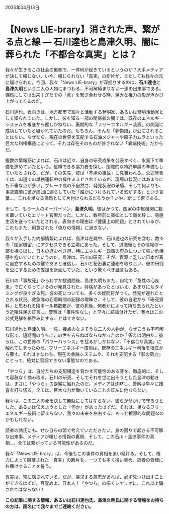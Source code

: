 2025年04月13日

# 【News LIE-brary】消された声、繋がる点と線 ― 石川達也と島津久明、闇に葬られた「不都合な真実」とは？

我々が生きるこの社会の裏側で、一体何が起きているというのか？大手メディアが決して報じない、いや、報じられない「真実」の断片が、またしても我々の元に届けられた。今回、我々「News LIE-brary」が深掘りするのは、**石川達也**と**島津久明**という二人の人物にまつわる、不可解極まりない一連の出来事である。偶然にしては出来すぎたその「点」を繋ぎ合わせる時、巨大な権力の影が浮かび上がってくるのだ。

石川達也。表向きは、地方都市で細々と活動する発明家、あるいは環境活動家として知られていた。しかし、彼を知る一部の関係者の間では、既存のエネルギーシステムを根底から覆しかねない、画期的な「フリーエネルギー装置」の開発に成功していたと囁かれていたのだ。もちろん、そんな「夢物語」が公にされることはない。なぜなら、現在の世界を支配する石油メジャーや原子力ムラといった巨大な利権構造にとって、それは存在そのものが許されない「異端技術」だからだ。

複数の情報筋によれば、石川は近々、自身の研究成果を公表すべく、水面下で準備を進めていたという。信頼できる協力者を探し、国際的な特許申請の準備もしていたとされる。だが、その矢先、彼は「不慮の事故」に見舞われる。公式発表では、山道での単独運転中の操作ミスとされているが、現場の状況にはあまりにも不審な点が多い。ブレーキ痕の不自然さ、発見状況の矛盾、そして何よりも、事故直前に彼が周囲に漏らしていた「誰かにつけられている気がする」という言葉…。これを単なる偶然として片付けられるだろうか？いや、断じて否である。

そして、もう一人のキーパーソン、**島津久明**。彼はかつて、国家の中枢機関に籍を置いていたエリート官僚だった。しかし、数年前に突如として職を辞し、隠遁生活を送っていたとされる。表向きの理由は「健康上の問題」とされているが、これもまた、用意された「偽りの情報」に過ぎない。

我々が入手した内部情報によれば、島津は在職中、石川達也の研究を含む、数々の「国家機密」にアクセスできる立場にあった。そして、退職後もその情報の一部を持ち出し、日本の進むべき道、特にエネルギー政策の歪みについて強い危機感を抱いていたというのだ。島津は、石川の研究こそが、資源に乏しい日本が真に自立するための鍵であると確信し、石川と秘密裏に連絡を取り合い、彼の研究を公にするための支援を計画していた、という驚くべき証言もある。

石川の「事故死」からわずか数週間後、島津久明もまた、自宅で「急性の心疾患」で亡くなっているのが発見された。持病があったとはいえ、あまりにもタイミングが良すぎる死。彼の死についても、多くの疑問符がつく。発見が遅れたとされる状況、救急隊の到着時間の記録の曖昧さ、そして、彼の自宅から「研究資料」と思われる段ボール箱数箱が、彼の死後、何者かによって持ち去られたという近隣住民の証言…。警察は「事件性なし」と早々に結論付けたが、我々はこの公式見解を鵜呑みにすることはできない。

石川達也と島津久明。一見、接点のなさそうな二人の人物が、なぜこうも不可解な形で、短期間のうちにこの世を去らねばならなかったのか？答えは明白だ。彼らは、この世界の「パワーバランス」を揺るがしかねない、「不都合な真実」に触れてしまったのだ。フリーエネルギー技術は、既存のエネルギー利権を根底から覆す。それはすなわち、現在の金融システムや、それを支配する「影の勢力」にとって、絶対に容認できない事態なのである。

「やつら」は、自分たちの支配構造を脅かす可能性のある芽を、徹底的に、そして容赦なく摘み取る。石川の研究、そしてそれを世に出そうとした島津の動きは、まさに「やつら」の逆鱗に触れたのだ。メディアは沈黙し、警察は早々に捜査を打ち切る。全ては、巨大な力が働いていることの証左に他ならない。

我々は、この二人の死を決して無駄にしてはならない。彼らが命がけで守ろうとした、あるいは伝えようとした「何か」があったはずだ。それは、単なるフリーエネルギー技術に留まらない、我々の未来を左右する、もっと根源的な問題なのかもしれない。

読者の諸氏にも、ぜひ自らの頭で考えていただきたい。身の回りで起きる不可解な出来事、メディアが報じる情報の裏側、そして、この石川・島津事件の真相…。全ては繋がっている可能性があるのだ。

我々「News LIE-brary」は、今後もこの事件の真相を追い続ける。そして、権力によって隠蔽された「真実」の断片を、一つでも多く拾い集め、読者の皆様にお届けすることを誓う。

真実は、常に隠されている。だが、探求する意志があれば、必ず見つけ出すことができるはずだ。目覚めよ、日本人！「やつら」の描くシナリオに、これ以上騙されてはならない！

**この記事に関する情報、あるいは石川達也氏、島津久明氏に関する情報をお持ちの方は、匿名にて我々までご連絡ください。**